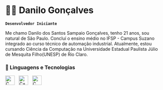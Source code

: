 # 🧑‍💻​ Danilo Gonçalves

**`Desenvolvedor Iniciante`**

Me chamo Danilo dos Santos Sampaio Gonçalves, tenho 21 anos, sou natural de São Paulo. Concluí o ensino médio no IFSP - Campus Suzano integrado ao curso técnico de automação industrial. Atualmente, estou cursando Ciência da Computação na Universidade Estadual Paulista Júlio de Mesquita Filho(UNESP) de Rio Claro.

### 🤖 Linguagens e Tecnologias

<img 
    align="left" 
    alt="C"
    title="C" 
    width="30px" 
    style="padding-right: 10px;" 
    src="https://cdn.jsdelivr.net/gh/devicons/devicon@latest/icons/c/c-original.svg" 
/>
<img 
    align="left" 
    alt="C++"
    title="C++" 
    width="30px" 
    style="padding-right: 10px;" 
    src="https://cdn.jsdelivr.net/gh/devicons/devicon@latest/icons/cplusplus/cplusplus-original.svg" 
/>
<img 
    align="left" 
    alt="C"
    title="C" 
    width="30px" 
    style="padding-right: 10px;" 
    src="https://cdn.jsdelivr.net/gh/devicons/devicon@latest/icons/java/java-original.svg" 
/>

          
